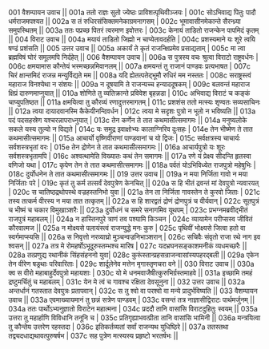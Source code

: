 001  	वैशम्पायन उवाच ||
001a 	ततो राज्ञः सुतो ज्येष्ठः प्राविशत्पृथिवीञ्जयः |
001c 	सोऽभिवाद्य पितुः पादौ धर्मराजमपश्यत ||
002a	स तं रुधिरसंसिक्तमनेकाग्रमनागसम् |
002c 	भूमावासीनमेकान्ते सैरन्ध्र्या समुपस्थितम् ||
003a 	ततः पप्रच्छ पितरं त्वरमाण इवोत्तरः |
003c 	केनायं ताडितो राजन्केन पापमिदं कृतम् ||
004  	विराट उवाच ||
004a 	मयायं ताडितो जिह्मो न चाप्येतावदर्हति |
004c 	प्रशस्यमाने यः शूरे त्वयि षण्ढं प्रशंसति ||
005  	उत्तर उवाच ||
005a 	अकार्यं ते कृतं राजन्क्षिप्रमेव प्रसाद्यताम् |
005c 	मा त्वा ब्रह्मविषं घोरं समूलमपि निर्दहेत् ||
006  	वैशम्पायन उवाच ||
006a 	स पुत्रस्य वचः श्रुत्वा विराटो राष्ट्रवर्धनः |
006c 	क्षमयामास कौन्तेयं भस्मच्छन्नमिवानलम् ||
007a 	क्षमयन्तं तु राजानं पाण्डवः प्रत्यभाषत |
007c 	चिरं क्षान्तमिदं राजन्न मन्युर्विद्यते मम ||
008a 	यदि ह्येतत्पतेद्भूमौ रुधिरं मम नस्ततः |
008c 	सराष्ट्रस्त्वं महाराज विनश्येथा न संशयः ||
009a 	न दूषयामि ते राजन्यच्च हन्याददूषकम् |
009c 	बलवन्तं महाराज क्षिप्रं दारुणमाप्नुयात् ||
010a 	शोणिते तु व्यतिक्रान्ते प्रविवेश बृहन्नडा |
010c 	अभिवाद्य विराटं च कङ्कं चाप्युपतिष्ठत ||
011a 	क्षमयित्वा तु कौरव्यं रणादुत्तरमागतम् |
011c 	प्रशशंस ततो मत्स्यः शृण्वतः सव्यसाचिनः ||
012a 	त्वया दायादवानस्मि कैकेयीनन्दिवर्धन |
012c 	त्वया मे सदृशः पुत्रो न भूतो न भविष्यति ||
013a 	पदं पदसहस्रेण यश्चरन्नापराध्नुयात् |
013c 	तेन कर्णेन ते तात कथमासीत्समागमः ||
014a 	मनुष्यलोके सकले यस्य तुल्यो न विद्यते |
014c 	यः समुद्र इवाक्षोभ्यः कालाग्निरिव दुःसहः |
014e 	तेन भीष्मेण ते तात कथमासीत्समागमः ||
015a 	आचार्यो वृष्णिवीराणां पाण्डवानां च यो द्विजः |
015c 	सर्वक्षत्रस्य चाचार्यः सर्वशस्त्रभृतां वरः |
015e 	तेन द्रोणेन ते तात कथमासीत्समागमः ||
016a 	आचार्यपुत्रो यः शूरः सर्वशस्त्रभृतामपि |
016c 	अश्वत्थामेति विख्यातः कथं तेन समागमः ||
017a 	रणे यं प्रेक्ष्य सीदन्ति हृतस्वा वणिजो यथा |
017c 	कृपेण तेन ते तात कथमासीत्समागमः ||
018a 	पर्वतं योऽभिविध्येत राजपुत्रो महेषुभिः |
018c 	दुर्योधनेन ते तात कथमासीत्समागमः ||
019  	उत्तर उवाच ||
019a 	न मया निर्जिता गावो न मया निर्जिताः परे |
019c 	कृतं तु कर्म तत्सर्वं देवपुत्रेण केनचित् ||
020a 	स हि भीतं द्रवन्तं मां देवपुत्रो न्यवारयत् |
020c 	स चातिष्ठद्रथोपस्थे वज्रहस्तनिभो युवा ||
021a 	तेन ता निर्जिता गावस्तेन ते कुरवो जिताः |
021c 	तस्य तत्कर्म वीरस्य न मया तात तत्कृतम् ||
022a 	स हि शारद्वतं द्रोणं द्रोणपुत्रं च वीर्यवान् |
022c 	सूतपुत्रं च भीष्मं च चकार विमुखाञ्शरैः ||
023a 	दुर्योधनं च समरे सनागमिव यूथपम् |
023c 	प्रभग्नमब्रवीद्भीतं राजपुत्रं महाबलम् ||
024a 	न हास्तिनपुरे त्राणं तव पश्यामि किञ्चन |
024c 	व्यायामेन परीप्सस्व जीवितं कौरवात्मज ||
025a 	न मोक्ष्यसे पलायंस्त्वं राजन्युद्धे मनः कुरु |
025c 	पृथिवीं भोक्ष्यसे जित्वा हतो वा स्वर्गमाप्स्यसि ||
026a 	स निवृत्तो नरव्याघ्रो मुञ्चन्वज्रनिभाञ्शरान् |
026c 	सचिवैः संवृतो राजा रथे नाग इव श्वसन् ||
027a 	तत्र मे रोमहर्षोऽभूदूरुस्तम्भश्च मारिष |
027c 	यदभ्रघनसङ्काशमनीकं व्यधमच्छरैः ||
028a 	तत्प्रणुद्य रथानीकं सिंहसंहननो युवा|
028c 	कुरूंस्तान्प्रहसन्राजन्वासांस्यपहरद्बली ||
029a 	एकेन तेन वीरेण षड्रथाः परिवारिताः |
029c 	शार्दूलेनेव मत्तेन मृगास्तृणचरा वने ||
030  	विराट उवाच ||
030a 	क्व स वीरो महाबाहुर्देवपुत्रो महायशाः |
030c 	यो मे धनमवाजैषीत्कुरुभिर्ग्रस्तमाहवे ||
031a 	इच्छामि तमहं द्रष्टुमर्चितुं च महाबलम् |
031c 	येन मे त्वं च गावश्च रक्षिता देवसूनुना ||
032  	उत्तर उवाच ||
032a 	अन्तर्धानं गतस्तात देवपुत्रः प्रतापवान् |
032c 	स तु श्वो वा परश्वो वा मन्ये प्रादुर्भविष्यति ||
033  	वैशम्पायन उवाच ||
033a 	एवमाख्यायमानं तु छन्नं सत्रेण पाण्डवम् |
033c 	वसन्तं तत्र नाज्ञासीद्विराटः पार्थमर्जुनम् ||
034a 	ततः पार्थोऽभ्यनुज्ञातो विराटेन महात्मना |
034c 	प्रददौ तानि वासांसि विराटदुहितुः स्वयम् ||
035a 	उत्तरा तु महार्हाणि विविधानि तनूनि च |
035c 	प्रतिगृह्याभवत्प्रीता तानि वासांसि भामिनी ||
036a 	मन्त्रयित्वा तु कौन्तेय उत्तरेण रहस्तदा |
036c 	इतिकर्तव्यतां सर्वां राजन्यथ युधिष्ठिरे ||
037a 	ततस्तथा तद्व्यदधाद्यथावत्पुरुषर्षभ |
037c 	सह पुत्रेण मत्स्यस्य प्रहृष्टो भरतर्षभः ||
